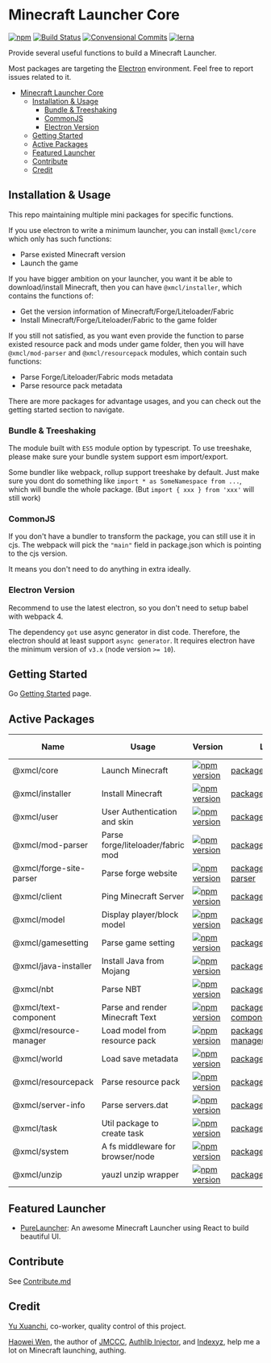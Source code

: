 # Minecraft Launcher Core

[![npm](https://img.shields.io/npm/l/@xmcl/core.svg)](https://github.com/voxelum/minecraft-launcher-core-node/blob/master/LICENSE)
[![Build Status](https://github.com/voxelum/minecraft-launcher-core-node/workflows/Build/badge.svg)](https://github.com/Voxelum/minecraft-launcher-core-node/actions?query=workflow%3ABuild)
[![Convensional Commits](https://img.shields.io/badge/Conventional%20Commits-1.0.0-yellow.svg)](https://www.conventionalcommits.org)
[![lerna](https://img.shields.io/badge/maintained%20with-lerna-cc00ff.svg)](https://lerna.js.org/)

Provide several useful functions to build a Minecraft Launcher.

Most packages are targeting the [Electron](https://electronjs.org) environment. Feel free to report issues related to it.

- [Minecraft Launcher Core](#minecraft-launcher-core)
  - [Installation & Usage](#installation--usage)
    - [Bundle & Treeshaking](#bundle--treeshaking)
    - [CommonJS](#commonjs)
    - [Electron Version](#electron-version)
  - [Getting Started](#getting-started)
  - [Active Packages](#active-packages)
  - [Featured Launcher](#featured-launcher)
  - [Contribute](#contribute)
  - [Credit](#credit)

## Installation & Usage

This repo maintaining multiple mini packages for specific functions.

If you use electron to write a minimum launcher, you can install `@xmcl/core` which only has such functions:

- Parse existed Minecraft version
- Launch the game

If you have bigger ambition on your launcher, you want it be able to download/install Minecraft, then you can have `@xmcl/installer`, which contains the functions of:

- Get the version information of Minecraft/Forge/Liteloader/Fabric
- Install Minecraft/Forge/Liteloader/Fabric to the game folder

If you still not satisfied, as you want even provide the function to parse existed resource pack and mods under game folder, then you will have `@xmcl/mod-parser` and `@xmcl/resourcepack` modules, which contain such functions:

- Parse Forge/Liteloader/Fabric mods metadata
- Parse resource pack metadata

There are more packages for advantage usages, and you can check out the getting started section to navigate.


### Bundle & Treeshaking

The module built with `ES5` module option by typescript. To use treeshake, please make sure your bundle system support esm import/export.

Some bundler like webpack, rollup support treeshake by default. Just make sure you dont do something like `import * as SomeNamespace from ...`, which will bundle the whole package.
(But `import { xxx } from 'xxx'` will still work)


### CommonJS

If you don't have a bundler to transform the package, you can still use it in cjs. The webpack will pick the `"main"` field in package.json which is pointing to the cjs version.

It means you don't need to do anything in extra ideally.

### Electron Version

Recommend to use the latest electron, so you don't need to setup babel with webpack 4.

The dependency `got` use async generator in dist code. Therefore, the electron should at least support `async generator`.
It requires electron have the minimum version of `v3.x` (node version `>= 10`).

## Getting Started

Go [Getting Started](/USAGE.md) page.


## Active Packages

| Name                    | Usage                             | Version                                                                                                                           | Location                                                  | Runtime Envrionment |
| ----------------------- | --------------------------------- | --------------------------------------------------------------------------------------------------------------------------------- | --------------------------------------------------------- | ------------------- |
| @xmcl/core              | Launch Minecraft                  | [![npm version](https://img.shields.io/npm/v/@xmcl/core.svg)](https://www.npmjs.com/package/@xmcl/core)                           | [packages/core             ](/packages/core)              | Node                |
| @xmcl/installer         | Install Minecraft                 | [![npm version](https://img.shields.io/npm/v/@xmcl/installer.svg)](https://www.npmjs.com/package/@xmcl/installer)                 | [packages/installer        ](/packages/installer)         | Node                |
| @xmcl/user              | User Authentication and skin      | [![npm version](https://img.shields.io/npm/v/@xmcl/user.svg)](https://www.npmjs.com/package/@xmcl/user)                           | [packages/user             ](/packages/user)              | Node/Browser        |
| @xmcl/mod-parser        | Parse forge/liteloader/fabric mod | [![npm version](https://img.shields.io/npm/v/@xmcl/mod-parser.svg)](https://www.npmjs.com/package/@xmcl/mod-parser)               | [packages/mod-parser       ](/packages/mod-parser)        | Node/Browser        |
| @xmcl/forge-site-parser | Parse forge website               | [![npm version](https://img.shields.io/npm/v/@xmcl/forge-site-parser.svg)](https://www.npmjs.com/package/@xmcl/forge-site-parser) | [packages/forge-site-parser](/packages/forge-site-parser) | Node/Browser        |
| @xmcl/client            | Ping Minecraft Server             | [![npm version](https://img.shields.io/npm/v/@xmcl/client.svg)](https://www.npmjs.com/package/@xmcl/client)                       | [packages/client           ](/packages/client)            | Node                |
| @xmcl/model             | Display player/block model        | [![npm version](https://img.shields.io/npm/v/@xmcl/model.svg)](https://www.npmjs.com/package/@xmcl/model)                         | [packages/model            ](/packages/model)             | Browser             |
| @xmcl/gamesetting       | Parse game setting                | [![npm version](https://img.shields.io/npm/v/@xmcl/gamesetting.svg)](https://www.npmjs.com/package/@xmcl/gamesetting)             | [packages/gamesetting      ](/packages/gamesetting)       | Node/Browser        |
| @xmcl/java-installer    | Install Java from Mojang          | [![npm version](https://img.shields.io/npm/v/@xmcl/java-installer.svg)](https://www.npmjs.com/package/@xmcl/java-installer)       | [packages/java-installer   ](/packages/java-installer)    | Node                |
| @xmcl/nbt               | Parse NBT                         | [![npm version](https://img.shields.io/npm/v/@xmcl/nbt.svg)](https://www.npmjs.com/package/@xmcl/nbt)                             | [packages/nbt              ](/packages/nbt)               | Node/Browser        |
| @xmcl/text-component    | Parse and render Minecraft Text   | [![npm version](https://img.shields.io/npm/v/@xmcl/text-component.svg)](https://www.npmjs.com/package/@xmcl/text-component   )    | [packages/text-component   ](/packages/text-component)    | Node/Browser        |
| @xmcl/resource-manager  | Load model from resource pack     | [![npm version](https://img.shields.io/npm/v/@xmcl/resource-manager.svg)](https://www.npmjs.com/package/@xmcl/resource-manager )  | [packages/resource-manager ](/packages/resource-manager)  | Node/Browser        |
| @xmcl/world             | Load save metadata                | [![npm version](https://img.shields.io/npm/v/@xmcl/world.svg)](https://www.npmjs.com/package/@xmcl/world)                         | [packages/world            ](/packages/world)             | Node/Browser        |
| @xmcl/resourcepack      | Parse resource pack               | [![npm version](https://img.shields.io/npm/v/@xmcl/resourcepack.svg)](https://www.npmjs.com/package/@xmcl/resourcepack)           | [packages/resourcepack     ](/packages/resourcepack)      | Node/Browser        |
| @xmcl/server-info       | Parse servers.dat                 | [![npm version](https://img.shields.io/npm/v/@xmcl/server-info.svg)](https://www.npmjs.com/package/@xmcl/server-info)             | [packages/server-info      ](/packages/server-info)       | Node/Browser        |
| @xmcl/task              | Util package to create task       | [![npm version](https://img.shields.io/npm/v/@xmcl/task.svg)](https://www.npmjs.com/package/@xmcl/task)                           | [packages/task             ](/packages/task)              | Node                |
| @xmcl/system            | A fs middleware for browser/node  | [![npm version](https://img.shields.io/npm/v/@xmcl/system.svg)](https://www.npmjs.com/package/@xmcl/system)                       | [packages/system           ](/packages/system)            | Node/Browser        |
| @xmcl/unzip             | yauzl unzip wrapper               | [![npm version](https://img.shields.io/npm/v/@xmcl/unzip.svg)](https://www.npmjs.com/package/@xmcl/unzip)                         | [packages/unzip            ](/packages/unzip)             | Node                |

## Featured Launcher

- [PureLauncher](https://github.com/Apisium/PureLauncher): An awesome Minecraft Launcher using React to build beautiful UI.

## Contribute

See [Contribute.md](/CONTRIBUTE.md)

## Credit

[Yu Xuanchi](https://github.com/yuxuanchiadm), co-worker, quality control of this project.

[Haowei Wen](https://github.com/yushijinhun), the author of [JMCCC](https://github.com/to2mbn/JMCCC), [Authlib Injector](https://github.com/to2mbn/authlib-injector), and [Indexyz](https://github.com/Indexyz), help me a lot on Minecraft launching, authing.

